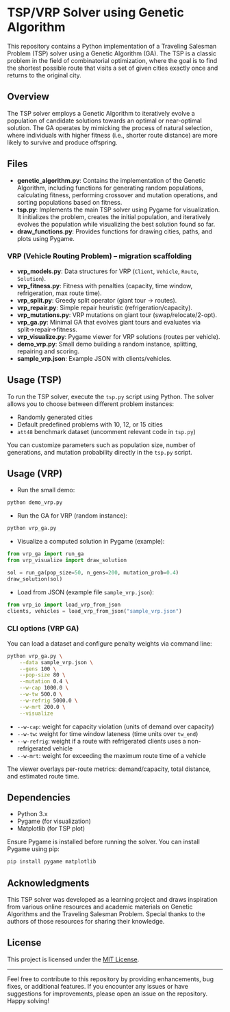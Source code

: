 # TSP/VRP Solver using Genetic Algorithm

This repository contains a Python implementation of a Traveling Salesman Problem (TSP) solver using a Genetic Algorithm (GA). The TSP is a classic problem in the field of combinatorial optimization, where the goal is to find the shortest possible route that visits a set of given cities exactly once and returns to the original city.

## Overview

The TSP solver employs a Genetic Algorithm to iteratively evolve a population of candidate solutions towards an optimal or near-optimal solution. The GA operates by mimicking the process of natural selection, where individuals with higher fitness (i.e., shorter route distance) are more likely to survive and produce offspring.

## Files

- **genetic_algorithm.py**: Contains the implementation of the Genetic Algorithm, including functions for generating random populations, calculating fitness, performing crossover and mutation operations, and sorting populations based on fitness.
- **tsp.py**: Implements the main TSP solver using Pygame for visualization. It initializes the problem, creates the initial population, and iteratively evolves the population while visualizing the best solution found so far.
- **draw_functions.py**: Provides functions for drawing cities, paths, and plots using Pygame.

### VRP (Vehicle Routing Problem) – migration scaffolding
- **vrp_models.py**: Data structures for VRP (`Client`, `Vehicle`, `Route`, `Solution`).
- **vrp_fitness.py**: Fitness with penalties (capacity, time window, refrigeration, max route time).
- **vrp_split.py**: Greedy split operator (giant tour → routes).
- **vrp_repair.py**: Simple repair heuristic (refrigeration/capacity).
- **vrp_mutations.py**: VRP mutations on giant tour (swap/relocate/2-opt).
- **vrp_ga.py**: Minimal GA that evolves giant tours and evaluates via split→repair→fitness.
- **vrp_visualize.py**: Pygame viewer for VRP solutions (routes per vehicle).
- **demo_vrp.py**: Small demo building a random instance, splitting, repairing and scoring.
- **sample_vrp.json**: Example JSON with clients/vehicles.

## Usage (TSP)

To run the TSP solver, execute the `tsp.py` script using Python. The solver allows you to choose between different problem instances:

- Randomly generated cities
- Default predefined problems with 10, 12, or 15 cities
- `att48` benchmark dataset (uncomment relevant code in `tsp.py`)

You can customize parameters such as population size, number of generations, and mutation probability directly in the `tsp.py` script.

## Usage (VRP)
- Run the small demo:
```bash
python demo_vrp.py
```

- Run the GA for VRP (random instance):
```bash
python vrp_ga.py
```

- Visualize a computed solution in Pygame (example):
```python
from vrp_ga import run_ga
from vrp_visualize import draw_solution

sol = run_ga(pop_size=50, n_gens=200, mutation_prob=0.4)
draw_solution(sol)
```

- Load from JSON (example file `sample_vrp.json`):
```python
from vrp_io import load_vrp_from_json
clients, vehicles = load_vrp_from_json("sample_vrp.json")
```

### CLI options (VRP GA)

You can load a dataset and configure penalty weights via command line:

```bash
python vrp_ga.py \
	--data sample_vrp.json \
	--gens 100 \
	--pop-size 80 \
	--mutation 0.4 \
	--w-cap 1000.0 \
	--w-tw 500.0 \
	--w-refrig 5000.0 \
	--w-mrt 200.0 \
	--visualize
```

- `--w-cap`: weight for capacity violation (units of demand over capacity)
- `--w-tw`: weight for time window lateness (time units over `tw_end`)
- `--w-refrig`: weight if a route with refrigerated clients uses a non-refrigerated vehicle
- `--w-mrt`: weight for exceeding the maximum route time of a vehicle

The viewer overlays per-route metrics: demand/capacity, total distance, and estimated route time.

## Dependencies

- Python 3.x
- Pygame (for visualization)
 - Matplotlib (for TSP plot)

Ensure Pygame is installed before running the solver. You can install Pygame using pip:

```bash
pip install pygame matplotlib
```

## Acknowledgments

This TSP solver was developed as a learning project and draws inspiration from various online resources and academic materials on Genetic Algorithms and the Traveling Salesman Problem. Special thanks to the authors of those resources for sharing their knowledge.

## License

This project is licensed under the [MIT License](LICENSE).

---

Feel free to contribute to this repository by providing enhancements, bug fixes, or additional features. If you encounter any issues or have suggestions for improvements, please open an issue on the repository. Happy solving!